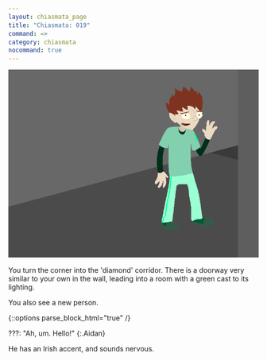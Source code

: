 ```yaml
---
layout: chiasmata_page
title: "Chiasmata: 019"
command: =>
category: chiasmata
nocommand: true
---
```


![019](/chiasmata/images/narrative/018.png)

You turn the corner into the 'diamond' corridor. There is a doorway very similar to your own in the wall, leading into a room with a green cast to its lighting.

You also see a new person.

{::options parse_block_html="true" /}
<div class="dialogue">
???: "Ah, um. Hello!"
{:.Aidan}
</div>

He has an Irish accent, and sounds nervous.